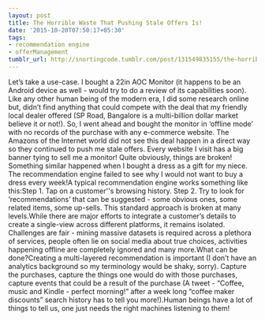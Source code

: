 ```yaml
---
layout: post
title: The Horrible Waste That Pushing Stale Offers Is!
date: '2015-10-20T07:50:17+05:30'
tags:
- recommendation engine
- offerManagement
tumblr_url: http://snortingcode.tumblr.com/post/131549835155/the-horrible-waste-that-pushing-stale-offers-is
---
```

Let’s take a use-case. I bought a 22in AOC Monitor (it happens to be an Android device as well - would try to do a review of its capabilities soon). Like any other human being of the modern era, I did some research online but, didn’t find anything that could compete with the deal that my friendly local dealer offered (SP Road, Bangalore is a multi-billion dollar market believe it or not!). So, I went ahead and bought the monitor in ‘offline mode’ with no records of the purchase with any e-commerce website.
The Amazons of the Internet world did not see this deal happen in a direct way so they continued to push me stale offers. Every website I visit has a big banner tying to sell me a monitor! Quite obviously, things are broken!
Something similar happened when I bought a dress as a gift for my niece. The recommendation engine failed to see why I would not want to buy a dress every week!A typical recommendation engine works something like this:Step 1. Tap on a customer''s browsing history.
Step 2. Try to look for ‘recommendations’ that can be suggested -     some obvious ones, some related items, some up-sells.
This standard approach is broken at many levels.While there are major efforts to integrate a customer’s details to create a single-view across different platforms, it remains isolated. Challenges are fair - mining massive datasets is required across a plethora of services, people often lie on social media about true choices, activities happening offline are completely ignored and many more.What can be done?Creating a multi-layered recommendation is important (I don’t have an analytics background so my terminology would be shaky, sorry). Capture the purchases, capture the things one would do with those purchases, capture events that could be a result of the purchase (A tweet - “Coffee, music and Kindle - perfect morning!” after a week long “coffee maker discounts” search history has to tell you more!).Human beings have a lot of things to tell us, one just needs the right machines listening to them!
